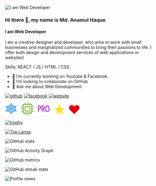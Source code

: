 ![I am Web Developer](https://scontent.fdac7-1.fna.fbcdn.net/v/t1.6435-9/204975803_980767562756232_645572051429169795_n.jpg?_nc_cat=109&ccb=1-5&_nc_sid=e3f864&_nc_eui2=AeEALJBRtIMUey7roxwOCDjkilrL4vbiFQOKWsvi9uIVAyrE6ddY2A7-u0l1feONtKr4rCxNZpxqK4aGgvJ471Ki&_nc_ohc=Tg5YW-0Co2wAX9NNyMv&_nc_ht=scontent.fdac7-1.fna&oh=8309177ced16839cff401dde216f1c30&oe=618D80D7)

### Hi there 👋, my name is Md. Anamul Haque
#### I am Web Developer

I am a creative designer and developer, who aims to work with small businesses and marginalized communities to bring their passions to life. I offer both design and development services of web applications or websites!

Skills: REACT / JS / HTML / CSS

- 🔭 I’m currently working on Youtube & Facebook. 
- 👯 I’m looking to collaborate on GitHub 
- 💬 Ask me about Web Development 


[<img src='https://cdn.jsdelivr.net/npm/simple-icons@3.0.1/icons/github.svg' alt='github' height='40'>](https://github.com/AnamDBD)  [<img src='https://cdn.jsdelivr.net/npm/simple-icons@3.0.1/icons/facebook.svg' alt='facebook' height='40'>](https://www.facebook.com/anam.dbd)  [<img src='https://cdn.jsdelivr.net/npm/simple-icons@3.0.1/icons/icloud.svg' alt='website' height='40'>](https://anamulhaque.net/)  

<a href='https://archiveprogram.github.com/'><img src='https://raw.githubusercontent.com/acervenky/animated-github-badges/master/assets/acbadge.gif' width='40' height='40'></a> <a href='https://docs.github.com/en/developers'><img src='https://raw.githubusercontent.com/acervenky/animated-github-badges/master/assets/devbadge.gif' width='40' height='40'></a> <a href='https://github.com/pricing'><img src='https://raw.githubusercontent.com/acervenky/animated-github-badges/master/assets/pro.gif' width='40' height='40'></a> <a href='https://stars.github.com/'><img src='https://raw.githubusercontent.com/acervenky/animated-github-badges/master/assets/starbadge.gif' width='35' height='35'></a> <a href='https://docs.github.com/en/github/supporting-the-open-source-community-with-github-sponsors'><img src='https://raw.githubusercontent.com/acervenky/animated-github-badges/master/assets/sponsorbadge.gif' width='35' height='35'></a> 

[![trophy](https://github-profile-trophy.vercel.app/?username=AnamDBD)](https://github.com/ryo-ma/github-profile-trophy)

[![Top Langs](https://github-readme-stats.vercel.app/api/top-langs/?username=AnamDBD)](https://github.com/anuraghazra/github-readme-stats)

![GitHub stats](https://github-readme-stats.vercel.app/api?username=AnamDBD&show_icons=true)  

![GitHub Activity Graph](https://activity-graph.herokuapp.com/graph?username=AnamDBD)  

![GitHub metrics](https://metrics.lecoq.io/AnamDBD)  

![GitHub streak stats](https://github-readme-streak-stats.herokuapp.com/?user=AnamDBD)  

![Profile views](https://gpvc.arturio.dev/AnamDBD)  
